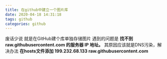 ```yaml
---
title: 在github中建立一个图片库
date: 2020-04-18 14:31:18
tags: github
categories: github
---
```

废话少说 就是在GitHub建个库单独存储图片
遇到的问题是
    **找不到 raw.githubusercontent.com 的服务器 IP 地址。**
其原因应该就是DNS污染，解决办法 
**在hosts文件添加 199.232.68.133  raw.githubusercontent.com**